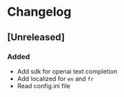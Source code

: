 # Changelog

## [Unreleased]

### Added

* Add sdk for openai text completion
* Add localized for `en` and `fr`
* Read config.ini file

